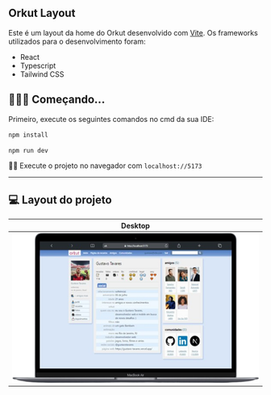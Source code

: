 ## Orkut Layout

Este é um layout da home do Orkut desenvolvido com [Vite](). Os frameworks utilizados para o desenvolvimento foram:

- React
- Typescript
- Tailwind CSS
&nbsp;

## 👨🏻‍💻 Começando...

Primeiro, execute os seguintes comandos no cmd da sua IDE:

```bash
npm install
```

```bash
npm run dev
```

👍🏻 Execute o projeto no navegador com `localhost://5173`

---
## 💻 Layout do projeto

| Desktop |
|--|
|<img height="297" src="./github-image/orkut-layout.png" /> |